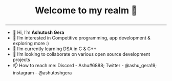 # <p align = "center"> Welcome to my realm 💙 
---
- 👋 Hi, I’m <b>Ashutosh Gera</b>
- 👀 I’m interested in Competitive programming, app development & exploring more :)
- 🌱 I’m currently learning DSA in C & C++
- 💞️ I’m looking to collaborate on various open source development projects
- 📫 How to reach me: Discord - Ashu#6888; Twitter - @ashu_gera19; instagram - @ashutoshgera
</p>

<!---
Ashutosh-Gera/Ashutosh-Gera is a ✨ special ✨ repository because its `README.md` (this file) appears on your GitHub profile.
You can click the Preview link to take a look at your changes.
--->
